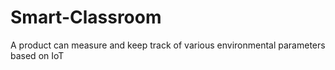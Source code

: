# Smart-Classroom
A product can measure and keep track of various environmental parameters based on IoT
